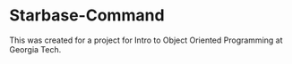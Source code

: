 # Starbase-Command

This was created for a project for Intro to Object Oriented Programming at Georgia Tech.

